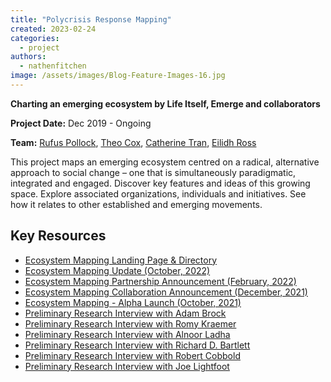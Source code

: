```yaml
---
title: "Polycrisis Response Mapping"
created: 2023-02-24
categories: 
  - project
authors: 
  - nathenfitchen
image: /assets/images/Blog-Feature-Images-16.jpg
---
```


**Charting an emerging ecosystem by Life Itself, Emerge and collaborators**

**Project Date:** Dec 2019 - Ongoing

**Team:** [Rufus Pollock](/people/rufuspollock), [Theo Cox](/people/theo-cox), [Catherine Tran](/people/catherine-tran), [Eilidh Ross](/people/eilidhross) 

This project maps an emerging ecosystem centred on a radical, alternative approach to social change – one that is simultaneously paradigmatic, integrated and engaged. Discover key features and ideas of this growing space. Explore associated organizations, individuals and initiatives. See how it relates to other established and emerging movements.

## Key Resources

- [Ecosystem Mapping Landing Page & Directory](https://lifeitself.org/ecosystem)
- [Ecosystem Mapping Update (October, 2022)](/blog/2022/10/25/ecosystem-mapping-update)
- [Ecosystem Mapping Partnership Announcement (February, 2022)](/blog/2022/02/10/mapping-an-emerging-ecosystem-partnership-with-the-institute-for-integral-studies)
- [Ecosystem Mapping Collaboration Announcement (December, 2021)](/blog/2021/12/09/mapping-for-emergence_)
- [Ecosystem Mapping - Alpha Launch (October, 2021)](/blog/2021/10/12/state-of-sensemaking-directory-alpha-launch)
- [Preliminary Research Interview with Adam Brock](/blog/2021/07/28/adam-brock-regenerate-change)
- [Preliminary Research Interview with Romy Kraemer](/blog/2021/07/20/romy-kraemer-guerrilla-foundation)
- [Preliminary Research Interview with Alnoor Ladha](/blog/2021/07/13/ecosystem-mapping-conversation-4-with-alnoor-ladha)
- [Preliminary Research Interview with Richard D. Bartlett](/blog/2021/07/02/richard-d-bartlett)
- [Preliminary Research Interview with Robert Cobbold](/blog/2021/06/23/conscious-evolution-robert-cobbold)
- [Preliminary Research Interview with Joe Lightfoot](/blog/2021/06/15/joe-lightfoot)



